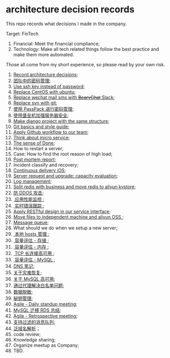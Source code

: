# architecture decision records

This repo records what decisions I made in the company.

Target: FinTech

1. Financial: Meet the financial compliance;
2. Technology: Make all tech related things follow the best practice and make them more automated.

Those all come from my short experience, so please read by your own risk.

1. [Record architecture decisions][1];
2. [团队中的密码管理][2];
3. [Use ssh key instead of password][3];
4. [Replace CentOS with ubuntu][4];
5. [Replace wechat mail sms with <del>BearyChat</del> Slack][5];
6. [Replace svn with git][6];
7. [使用 PassPack 进行密码管理][7];
8. [使用堡垒机加强服务器安全][8];
9. [Make django project with the same structure][9];
10. [Git basics and style guide][10];
11. [Apply Github workflow to our team][11];
12. [Think about micro service][12];
13. [The sense of Done][13];
14. How to restart a server;
15. Case: How to find the root reason of high load;
16. [Post mortem report][14];
17. Incident classify and recovery;
18. [Continuous delivery iOS][15];
19. [Server request and upgrade: capacity evaluation][16];
20. [Log management][17];
21. [Split redis with business and move redis to aliyun kvstore][18];
22. [防 DDOS 攻击][19];
23. [ 应用性能监控 ][20];
24. [ 实时错误跟踪 ][21];
25. [Apply RESTful design in our service interface][22];
26. [Move files to independent machine and aliyun OSS ][23];
27. [Message queue][24];
28. What should we do when we setup a new server;
29. [ 本地 hosts 管理 ][25];
30. [ 容量评估 - 存储 ][26];
31. [ 容量评估 - 内存 ][27];
32. [ TCP 长连接高可用 ][28];
33. [ 容量评估 - MySQL ][29];
34. [DNS 笔记][30];
35. [关于灾难恢复][31];
36. [关于 MySQL 高可用][32];
37. [通过代理解决白名单问题][33];
38. [数据脱敏][34];
39. [秘钥管理][35];
40. [Agile - Daily standup meeting][36];
41. [MySQL 迁移 RDS 总结][37];
42. [Agile - Retrospective meeting][38];
43. [支持过滤的消息队列][39];
44. [泛域名解析][40]；
40. code review;
40. Knowledge sharing;
41. Organize meetup as Company;
1. TBD.

[1]:	decisions/0001-record-architecture-decisions.md
[2]:	decisions/0002-manage-passwords-in-a-team.md
[3]:	decisions/0003-use-ssh-key-instead-of-password.md
[4]:	decisions/0004-replace-centos-with-ubuntu.md
[5]:	decisions/0005-replace-wechat-mail-sms-with-slack.md
[6]:	decisions/0006-replace-svn-with-git.md
[7]:	decisions/0007-use-passpack-to-manage-passwords.md
[8]:	decisions/0008-use-bastion-host-to-enhance-our-server-security.md
[9]:	decisions/0009-make-django-project-with-the-same-structure.md
[10]:	decisions/0010-git-basics-and-style-guide.md
[11]:	decisions/0011-apply-github-workflow-to-our-team.md
[12]:	decisions/0012-think-about-micro-service.md
[13]:	decisions/0013-the-sense-of-done.md
[14]:	decisions/0016-post-mortem-report.md
[15]:	decisions/0018-continuous-delivery-ios.md
[16]:	decisions/0019-server-request-and-upgrade-capacity-evaluation.md
[17]:	decisions/0020-log-management.md
[18]:	decisions/0021-split-redis-with-business-and-move-redis-to-aliyun-kvstore.md
[19]:	decisions/0022-anti-ddos.md
[20]:	decisions/0023-application-performance-monitoring.md
[21]:	decisions/0024-exception-and-realtime-error-tracking.md
[22]:	decisions/0025-apply-restful-design-in-our-service-interface.md
[23]:	decisions/0026-move-files-to-independent-machine-and-aliyun-oss.md
[24]:	decisions/0027-message-queue.md
[25]:	decisions/0029-switch-hosts.md
[26]:	decisions/0030-capacity-evaluation-storage.md
[27]:	decisions/0031-capacity-evaluation-memory.md
[28]:	decisions/0032-ha-for-tcp-long-connection.md
[29]:	decisions/0033-capacity-evaluation-mysql.md
[30]:	decisions/0034-dns-notes.md
[31]:	decisions/0035-disaster-recovery.md
[32]:	decisions/0036-ha-for-mysql.md
[33]:	decisions/0037-use-proxy-for-white-list.md
[34]:	decisions/0038-data-masking.md
[35]:	decisions/0039-key-management.md
[36]:	decisions/0040-agile-daily-standup-meeting.md
[37]:	decisions/0041-the-summary-of-mysql-to-rds.md
[38]:	decisions/0042-agile-retrospective-meeting.md
[39]:	decisions/0043-message-queue-with-filter.md
[40]:	decisions/0044-wildcard-subdomain-resolution.md